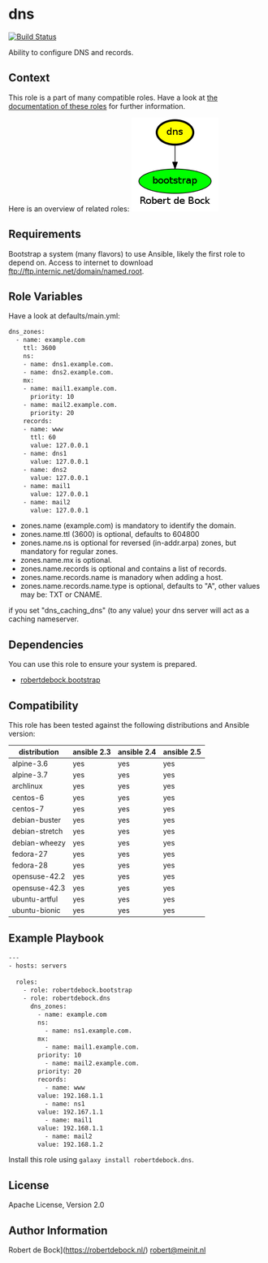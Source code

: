 dns
=========

[![Build Status](https://travis-ci.org/robertdebock/ansible-role-dns.svg?branch=master)](https://travis-ci.org/robertdebock/ansible-role-dns)

Ability to configure DNS and records.

Context
--------
This role is a part of many compatible roles. Have a look at [the documentation of these roles](https://robertdebock.nl/) for further information.

Here is an overview of related roles:
![dependencies](https://raw.githubusercontent.com/robertdebock/drawings/artifacts/dns.png "Dependency")

Requirements
------------

Bootstrap a system (many flavors) to use Ansible, likely the first role to depend on.
Access to internet to download ftp://ftp.internic.net/domain/named.root.

Role Variables
--------------

Have a look at defaults/main.yml:
```
dns_zones:
  - name: example.com
    ttl: 3600
    ns:
    - name: dns1.example.com.
    - name: dns2.example.com.
    mx:
    - name: mail1.example.com.
      priority: 10
    - name: mail2.example.com.
      priority: 20
    records:
    - name: www
      ttl: 60
      value: 127.0.0.1
    - name: dns1
      value: 127.0.0.1
    - name: dns2
      value: 127.0.0.1
    - name: mail1
      value: 127.0.0.1
    - name: mail2
      value: 127.0.0.1
```
- zones.name (example.com) is mandatory to identify the domain.
- zones.name.ttl (3600) is optional, defaults to 604800
- zones.name.ns is optional for reversed (in-addr.arpa) zones, but mandatory for regular zones.
- zones.name.mx is optional.
- zones.name.records is optional and contains a list of records.
- zones.name.records.name is manadory when adding a host.
- zones.name.records.name.type is optional, defaults to "A", other values may be: TXT or CNAME.

if you set "dns_caching_dns" (to any value) your dns server will act as a caching nameserver.

Dependencies
------------

You can use this role to ensure your system is prepared.

- [robertdebock.bootstrap](https://travis-ci.org/robertdebock/ansible-role-bootstrap)

Compatibility
-------------

This role has been tested against the following distributions and Ansible version:

|distribution|ansible 2.3|ansible 2.4|ansible 2.5|
|------------|-----------|-----------|-----------|
|alpine-3.6|yes|yes|yes|
|alpine-3.7|yes|yes|yes|
|archlinux|yes|yes|yes|
|centos-6|yes|yes|yes|
|centos-7|yes|yes|yes|
|debian-buster|yes|yes|yes|
|debian-stretch|yes|yes|yes|
|debian-wheezy|yes|yes|yes|
|fedora-27|yes|yes|yes|
|fedora-28|yes|yes|yes|
|opensuse-42.2|yes|yes|yes|
|opensuse-42.3|yes|yes|yes|
|ubuntu-artful|yes|yes|yes|
|ubuntu-bionic|yes|yes|yes|

Example Playbook
----------------

```
---
- hosts: servers

  roles:
    - role: robertdebock.bootstrap
    - role: robertdebock.dns
      dns_zones:
        - name: example.com
        ns:
          - name: ns1.example.com.
        mx:
          - name: mail1.example.com.
        priority: 10
          - name: mail2.example.com.
        priority: 20
        records:
          - name: www
        value: 192.168.1.1
          - name: ns1
        value: 192.167.1.1
          - name: mail1
        value: 192.168.1.1
          - name: mail2
        value: 192.168.1.2
```
Install this role using `galaxy install robertdebock.dns`.

License
-------

Apache License, Version 2.0

Author Information
------------------

Robert de Bock](https://robertdebock.nl/) <robert@meinit.nl>

